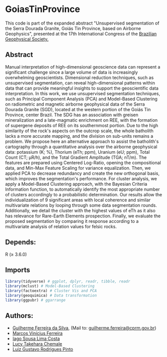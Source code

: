 # GoiasTinProvince

This code is part of the expanded abstract "Unsupervised segmentation of  the Serra Dourada Granite, Goiás Tin Province, based on Airborne Geophysics", presented 
at the 17th International Congress of the [Brazilian Geophysical Society.](https://sbgf.org.br/congresso/)

## Abstract
Manual interpretation of high-dimensional geoscience data can represent a significant challenge since a large volume of data is increasingly overwhelming geoscientists. Dimensional reduction techniques, such as unsupervised segmentation, can reveal high-dimensional patterns within data that can provide meaningful insights to support the geoscientific data interpretation. In this work, we use unsupervised segmentation techniques, such as Principal Component Analysis (PCA)  and Model-Based Clustering on radiometric and magnetic airborne geophysical data of the Serra Dourada Granite (SGD), located at the western portion of the Goiás Tin Province, center Brazil. The SDG has an association with greisen mineralization and a late-magmatic enrichment on REE, with the formation of supergene deposits of REE on its southernmost portion. Due to the high similarity of the rock's aspects on the outcrop scale, the whole batholith lacks a more accurate mapping, and the division on sub-units remains a problem. We propose here an alternative approach to assist the batholith's cartography through a quantitative analysis over the airborne geophysical data: potassium (K; %), Thorium (eTh; ppm), Uranium (eU; ppm), Total Count (CT; µR/h), and the Total Gradient Amplitude (TGA; nT/m). The features are prepared using Centered Log-Ratio, opening the compositional data, and Min-Max Feature Scaling for variance equalization. Then, we applied PCA to decrease redundancy and create the new orthogonal basis, which improves the segmentation's performance. For cluster analysis, we apply a Model-Based Clustering approach, with the Bayesian Criteria Information function, to automatically identify the most appropriate number of clusters accordingly to a probabilistic determination. Our results allow the individualization of 9 significant areas with local coherence and similar multivariate relations by looping through some data segmentation rounds. Additionally, we detail the cluster with the highest values of eTh as it also has relevance for Rare-Earth Elements prospection. Finally, we evaluate the proposed segmentation by comparing it response according to a multivariate analysis of relation values for felsic rocks.

## Depends:
R (≥ 3.6.0)

## Imports
``` r
library(tidyverse) # ggplot, dplyr, readr, tibble, readr
library(mclust) # Model-Based Clustering
library(factoextra) # Cluster Vis and PCA
library(geoquimica) # Data transformation
library(ggpubr) # ggarrange
```
## Authors:
* [Guilherme Ferreira da Silva](https://cutt.ly/RdsGmT5), (Mail to: guilherme.ferreira@cprm.gov.br)
* [Marcos Vinícius Ferreira](http://lattes.cnpq.br/0664633989688055) 
* [Iago Sousa Lima Costa](http://lattes.cnpq.br/9427131869731616) 
* [Lucy Takehara Chemale](http://lattes.cnpq.br/6291856399463658)
* [Luiz Gustavo Rodrigues Pinto](http://lattes.cnpq.br/3875556796137699)
